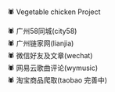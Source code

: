 :spider:  Vegetable chicken Project


:spider: 广州58同城(city58)  
:spider: 广州链家网(lianjia)  
:spider: 微信好友及文章(wechat)  
:spider: 网易云歌曲评论(wymusic)  
:spider: 淘宝商品爬取(taobao 完善中)
